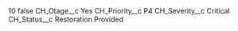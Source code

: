 <?xml version="1.0" encoding="UTF-8"?>
<CustomMetadata xmlns="http://soap.sforce.com/2006/04/metadata" xmlns:xsi="http://www.w3.org/2001/XMLSchema-instance" xmlns:xsd="http://www.w3.org/2001/XMLSchema">
    <label>10</label>
    <protected>false</protected>
    <values>
        <field>CH_Otage__c</field>
        <value xsi:type="xsd:string">Yes</value>
    </values>
    <values>
        <field>CH_Priority__c</field>
        <value xsi:type="xsd:string">P4</value>
    </values>
    <values>
        <field>CH_Severity__c</field>
        <value xsi:type="xsd:string">Critical</value>
    </values>
    <values>
        <field>CH_Status__c</field>
        <value xsi:type="xsd:string">Restoration Provided</value>
    </values>
</CustomMetadata>
